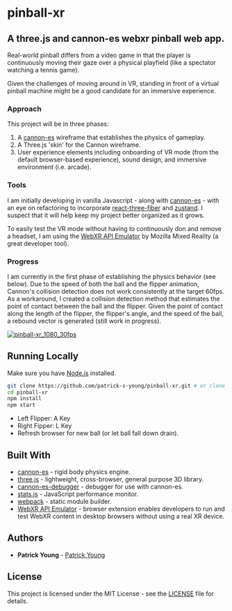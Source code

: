 # pinball-xr
## A three.js and cannon-es webxr pinball web app.

Real-world pinball differs from a video game in that the player is continuously moving their gaze over a physical playfield (like a spectator watching a tennis game).

Given the challenges of moving around in VR, standing in front of a virtual pinball machine might be a good candidate for an immersive experience.

### Approach
This project will be in three phases:
1. A [cannon-es](https://github.com/pmndrs/cannon-es) wireframe that establishes the physics of gameplay.
2. A Three.js 'skin' for the Cannon wireframe.
3. User experience elements including onboarding of VR mode (from the default browser-based experience), sound design, and immersive environment (i.e. arcade). 

### Tools
I am initially developing in vanilla Javascript - along with [cannon-es](https://github.com/pmndrs/cannon-es) - with an eye on refactoring to incorporate [react-three-fiber](https://github.com/pmndrs/react-three-fiber) and [zustand](https://github.com/pmndrs/zustand). I suspect that it will help keep my project better organized as it grows.
 
To easily test the VR mode without having to continuously don and remove a headset, I am using the [WebXR API Emulator](https://github.com/MozillaReality/WebXR-emulator-extension) by Mozilla Mixed Reality (a great developer tool).

### Progress
I am currently in the first phase of establishing the physics behavior (see below). Due to the speed of both the ball and the flipper animation, Cannon's collision detection does not work consistently at the target 60fps. As a workaround, I created a collision detection method that estimates the point of contact between the ball and the flipper. Given the point of contact along the length of the flipper, the flipper's angle, and the speed of the ball, a rebound vector is generated (still work in progress).

[![pinball-xr_1080_30fps](https://user-images.githubusercontent.com/42591798/172470576-f48339d1-73e3-42d2-b01b-2d1ab002a82f.gif)](https://github.com/patrick-s-young/pinball-xr/assets/42591798/0a7c9b48-5051-4580-aefe-fa71bc07c2ce)

## Running Locally

Make sure you have [Node.js](http://nodejs.org/) installed.

```sh
git clone https://github.com/patrick-s-young/pinball-xr.git # or clone your own fork
cd pinball-xr
npm install
npm start
```
- Left Flipper: A Key
- Right Fipper: L Key
- Refresh browser for new ball (or let ball fall down drain).

## Built With

* [cannon-es](https://www.npmjs.com/package/cannon-es) - rigid body physics engine.
* [three.js](https://www.npmjs.com/package/three) - lightweight, cross-browser, general purpose 3D library.
* [cannon-es-debugger](https://www.npmjs.com/package/cannon-es-debugger) - debugger for use with cannon-es.
* [stats.js](https://www.npmjs.com/package/stats-js) - JavaScript performance monitor.
* [webpack](https://webpack.js.org/) - static module builder.
* [WebXR API Emulator](https://chrome.google.com/webstore/detail/webxr-api-emulator/mjddjgeghkdijejnciaefnkjmkafnnje?hl=en) - browser extension enables developers to run and test WebXR content in desktop browsers without using a real XR device.

## Authors

* **Patrick Young** - [Patrick Young](https://github.com/patrick-s-young)

## License

This project is licensed under the MIT License - see the [LICENSE](LICENSE) file for details.
